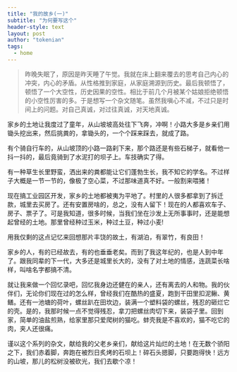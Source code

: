 ```yaml
---
title: "我的故乡(一)"
subtitle: "为何要写这个"
header-style: text
layout: post
author: "tokenian"
tags:
  - home
---
```


> 昨晚失眠了，原因是昨天睡了午觉。我就在床上翻来覆去的思考自己内心的冲突，内心的矛盾。从性格推到家庭，从家庭溯源到历史。最后我顿悟了，顿悟了一个大空性，历史因果的空性。相比于前几个月被某个姑娘拒绝顿悟的小空性厉害的多。于是想写一个杂文随笔。虽然我嗔心不减，不过只是时间上的问题。对自己真诚，对过往真诚，对天地真诚。

家乡的土地让我度过了童年，从山坡坡高处往下飞奔，冲啊！小路大多是乡亲们用锄头挖出来，然后挑粪的，拿锄头的，一个个踩来踩去，就成了路。

有个骑自行车的，从山坡顶的小路一路刹下来，那个路还是有些石梯子，就看他一抖一抖的，最后竟骑到了水泥打的坝子上。车技确实了得。

有一种草生长里野蛮，洒出来的粪都能让它们蓬勃生长，我不知它的学名。不过样子大概是一节一节的，像极了空心菜，不过那味道真不好。一般割来喂猪！

现在搞工业园区开发，家乡的土地都被夷为平地了。村里的人很多都拿到了拆迁款，城里去买房了。还有安置房啥的，总之，没有人留下！现在的人都喜欢车子、房子、票子了。可是我知道，很多时候，当我们坐在沙发上无所事事时，还是能想起曾经的土地。那里曾经种过玉米，种过土豆，种过小麦!

用我仅剩的这点记忆来回想那片丰饶的故土，有湖泊，有翠竹，有良田！

家乡的人，有的已经故去，有的也垂垂老矣。而到了我这年纪的，也是人到中年了。跟我同辈的下一代，大多还是城里长大的，没有了对土地的情感，连蔬菜长啥样，叫啥名字都搞不清。

就让我来做一个回忆录吧，回忆我身边还健在的亲人，还有离去的人和物。我的伙伴们，无论你们现在过的怎么样，曾经我们在酷热的盛夏，跑到干田里扣泥鳅、黄鳝。还有一池塘的荷叶，螺丝趴在田坎边，装满一个塑料袋的螺丝，残忍的砸烂它的壳。是的，我那时候一点不觉得残忍，拿刀把螺丝肉切下来，装袋子里。回到家，简单的油盐煎熟，给家里那只爱爬树的猫吃。蚌壳我是不喜欢的，猫不吃它的肉，夹人还很痛。

谨以这个系列的杂文，献给我的父老乡亲们，献给这片灿烂的土地！在无数个骄阳之下，我们赤着脚，奔跑在被烈日炙烤的石坝上！碎石头摁脚，只要跑得快！远方的山坡，那儿的松树没被砍光，我们去歇个凉！

